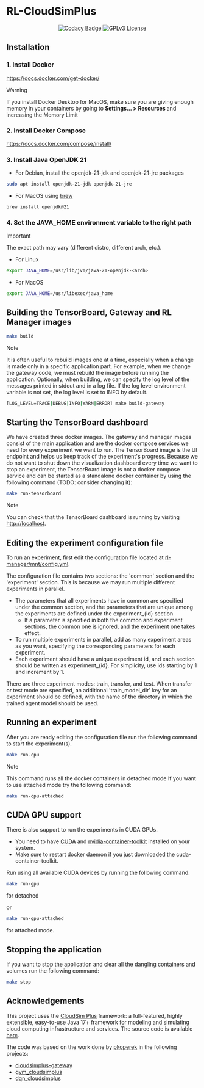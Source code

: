 # RL-CloudSimPlus

<div align="center">
<a href="https://app.codacy.com/gh/tgasla/rl-cloudsimplus/dashboard?utm_source=gh&utm_medium=referral&utm_content=&utm_campaign=Badge_grade"><img src="https://app.codacy.com/project/badge/Grade/e22788c9fc3c488598520c7fa35840cc" alt="Codacy Badge"></a>
<a href="https://github.com/tgasla/rl-cloudsimplus/blob/main/LICENSE"><img src="https://img.shields.io/github/license/tgasla/rl-cloudsimplus?" alt="GPLv3 License"></a>
</div>

## Installation

### 1. Install Docker

<https://docs.docker.com/get-docker/>

 > [!WARNING]
 > If you install Docker Desktop for MacOS, make sure you are giving enough memory in your containers by going to <b> Settings... > Resources </b> and increasing the Memory Limit

### 2. Install Docker Compose

<https://docs.docker.com/compose/install/>

### 3. Install Java OpenJDK 21

- For Debian, install the openjdk-21-jdk and openjdk-21-jre packages

```bash
sudo apt install openjdk-21-jdk openjdk-21-jre
```

- For MacOS using [brew](https://brew.sh/)

```bash
brew install openjdk@21
```

<!--
or you can also try Azul Zulu

`https://www.azul.com/downloads/?version=java-21-lts#zulu`

-->

### 4. Set the JAVA_HOME environment variable to the right path

> [!IMPORTANT]  
> The exact path may vary (different distro, different arch, etc.).

- For Linux

```bash
export JAVA_HOME=/usr/lib/jvm/java-21-openjdk-<arch>
```

- For MacOS

```bash
export JAVA_HOME=/usr/libexec/java_home
```

<!--
### 1.5 Select the correct Gradle version

Head to the `cloudsimplus_gateway` that contains the `gradlew` file and run wrapper

`cloudsimplus_gateway/gradlew wrapper --gradle-version 8.6 --distribution-type all`
-->

<!--
- For Zulu

    `export JAVA_HOME=/Library/Java/JavaVirtualMachines/zulu-21.jdk/Contents/Home`

- For OpenJDK downloaded using brew

  You can ask brew where OpenJDK Java was installed

  `brew info openjdk@21`

  and then add the given path to your shell profile
  
  `export JAVA_HOME=/opt/homebrew/opt/openjdk@21/libexec/openjdk.jdk/Contents/Home`
-->

<!--
### 1.5 Select the correct Gradle version

Head to the `cloudsimplus_gateway` that contains the `gradlew` file and run wrapper

`cloudsimplus_gateway/gradlew wrapper --gradle-version 8.6 --distribution-type all`
-->

## Building the TensorBoard, Gateway and RL Manager images

```bash
make build
```

> [!NOTE]  
> It is often useful to rebuild images one at a time, especially when a change is made only in a specific application part.
> For example, when we change the gateway code, we must rebuild the image before running the application.
> Optionally, when building, we can specify the log level of the messages printed in stdout and in a log file.
> If the log level environment variable is not set, the log level is set to INFO by default.

```bash
[LOG_LEVEL=TRACE|DEBUG|INFO|WARN|ERROR] make build-gateway
```

## Starting the TensorBoard dashboard

We have created three docker images. The gateway and manager images consist of the main application and are the docker compose services we need for every experiment we want to run.
The TensorBoard image is the UI endpoint and helps us keep track of the experiment's progress. Because we do not want to shut down the visualization dashboard every time we want to stop an experiment,
the TensorBoard image is not a docker compose service and can be started as a standalone docker container by using the following command (TODO: consider changing it):

```bash
make run-tensorboard
```

> [!NOTE]
> You can check that the TensorBoard dashboard is running by visiting [http://localhost](http://localhost).

## Editing the experiment configuration file

To run an experiment, first edit the configuration file located at [rl-manager/mnt/config.yml](https://github.com/tgasla/rl-cloudsimplus/blob/main/rl-manager/mnt/config.yml).

The configuration file contains two sections: the 'common' section and the 'experiment' section. This is because we may run multiple different experiments in parallel.
- The parameters that all experiments have in common are specified under the common section, and the parameters that are unique among the experiments are defined under the experiment_{id} section
  - If a parameter is specified in both the common and experiment sections, the common one is ignored, and the experiment one takes effect.
- To run multiple experiments in parallel, add as many experiment areas as you want, specifying the corresponding parameters for each experiment.
- Each experiment should have a unique experiment id, and each section should be written as experiment_{id}. For simplicity, use ids starting by 1 and increment by 1.

There are three experiment modes: train, transfer, and test. When transfer or test mode are specified, an additional 'train_model_dir' key for an experiment should be defined, with the name of the directory in which the trained agent model should be used.

## Running an experiment

After you are ready editing the configuration file run the following command to start the experiment(s).

```bash
make run-cpu
```

> [!NOTE]
> This command runs all the docker containers in detached mode
> If you want to use attached mode try the following command:

```bash
make run-cpu-attached
```

## CUDA GPU support

There is also support to run the experiments in CUDA GPUs.
  - You need to have [CUDA](https://developer.nvidia.com/cuda-downloads) and [nvidia-container-toolkit](https://docs.nvidia.com/datacenter/cloud-native/container-toolkit/latest/install-guide.html) installed on your system.
  - Make sure to restart docker daemon if you just downloaded the cuda-container-toolkit.

Run using all available CUDA devices by running the following command:

```bash
make run-gpu
```
for detached

or

```bash
make run-gpu-attached
```

for attached mode.

<!--
- The `--build` flag also builds the manager image
- The `-d` flag runs the app in detached mode (runs in the background)

If, after running the app, you want to start a second manager (to run a second experiment simultaneously), you need to run:

```bash
docker compose run [--build] [-d | --detach] manager
```
-->

## Stopping the application

If you want to stop the application and clear all the dangling containers and volumes run the following command:

```bash
make stop
```

<!--
If you also want to clear docker unused data, use the following command:

```bash
docker system prune [-f | --force]
```
-->

## Acknowledgements

This project uses the [CloudSim Plus](http://cloudsimplus.org/) framework: a full-featured, highly extensible, easy-to-use Java 17+ framework for modeling and simulating cloud computing infrastructure and services. The source code is available [here](https://github.com/manoelcampos/cloudsim-plus).

The code was based on the work done by [pkoperek](https://github.com/pkoperek) in the following projects:

- [cloudsimplus-gateway](https://github.com/pkoperek/cloudsimplus-gateway)
- [gym_cloudsimplus](https://github.com/pkoperek/gym_cloudsimplus)
- [dqn_cloudsimplus](https://github.com/pkoperek/dqn_cloudsimplus)
